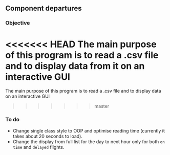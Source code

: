 Component departures
-
### Objective
<<<<<<< HEAD
The main purpose of this program is to read a .csv file and to display data from it on an interactive GUI
=======
The main purpose of this program is to read a .csv file and to display data on an interactive GUI
>>>>>>> master

### To do
- Change single class style to OOP and optimise reading time (currently it takes about 20 seconds to load).
- Change the display from full list for the day to next hour only for both `on time` and `delayed` flights.